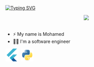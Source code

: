[![Typing SVG](https://readme-typing-svg.herokuapp.com?font=Fira+Code&weight=800&size=25&pause=1000&random=false&width=435&lines=Welcome+to+my+world!+%F0%9F%8C%8D%F0%9F%A7%91%E2%80%8D%F0%9F%92%BB)](https://git.io/typing-svg)

<div id="header" align="center">
  <img src="https://media.giphy.com/media/M9gbBd9nbDrOTu1Mqx/giphy.gif" width="200"/>
</div>


<div align="center">
  <img  src="https://komarev.com/ghpvc/?username=MuhamedAhmed11&color=008df2" alt=""/>
</div>


- ⚡ My name is Mohamed
- 🧑‍💻 I'm a software engineer

<img src="https://github.com/devicons/devicon/blob/master/icons/flutter/flutter-original.svg" title="flutter" alt="flutter" width="40" height="40" />&nbsp;
<img src="https://github.com/devicons/devicon/blob/master/icons/python/python-original.svg" title="python" alt="python" width="40" height="40" />&nbsp;
